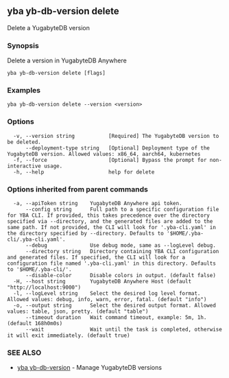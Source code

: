 ## yba yb-db-version delete

Delete a YugabyteDB version

### Synopsis

Delete a version in YugabyteDB Anywhere

```
yba yb-db-version delete [flags]
```

### Examples

```
yba yb-db-version delete --version <version>
```

### Options

```
  -v, --version string           [Required] The YugabyteDB version to be deleted.
      --deployment-type string   [Optional] Deployment type of the YugabyteDB version. Allowed values: x86_64, aarch64, kubernetes
  -f, --force                    [Optional] Bypass the prompt for non-interactive usage.
  -h, --help                     help for delete
```

### Options inherited from parent commands

```
  -a, --apiToken string    YugabyteDB Anywhere api token.
      --config string      Full path to a specific configuration file for YBA CLI. If provided, this takes precedence over the directory specified via --directory, and the generated files are added to the same path. If not provided, the CLI will look for '.yba-cli.yaml' in the directory specified by --directory. Defaults to '$HOME/.yba-cli/.yba-cli.yaml'.
      --debug              Use debug mode, same as --logLevel debug.
      --directory string   Directory containing YBA CLI configuration and generated files. If specified, the CLI will look for a configuration file named '.yba-cli.yaml' in this directory. Defaults to '$HOME/.yba-cli/'.
      --disable-color      Disable colors in output. (default false)
  -H, --host string        YugabyteDB Anywhere Host (default "http://localhost:9000")
  -l, --logLevel string    Select the desired log level format. Allowed values: debug, info, warn, error, fatal. (default "info")
  -o, --output string      Select the desired output format. Allowed values: table, json, pretty. (default "table")
      --timeout duration   Wait command timeout, example: 5m, 1h. (default 168h0m0s)
      --wait               Wait until the task is completed, otherwise it will exit immediately. (default true)
```

### SEE ALSO

* [yba yb-db-version](yba_yb-db-version.md)	 - Manage YugabyteDB versions

